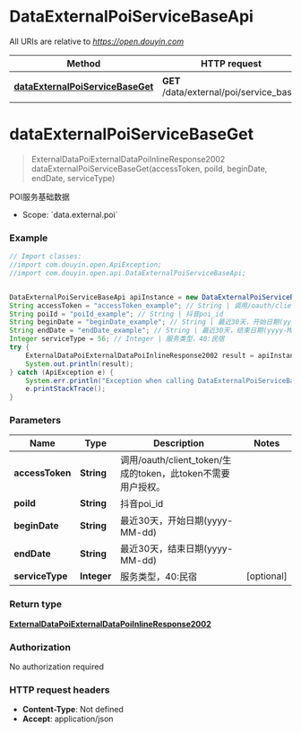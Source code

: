 # DataExternalPoiServiceBaseApi

All URIs are relative to *https://open.douyin.com*

Method | HTTP request | Description
------------- | ------------- | -------------
[**dataExternalPoiServiceBaseGet**](DataExternalPoiServiceBaseApi.md#dataExternalPoiServiceBaseGet) | **GET** /data/external/poi/service_base/ | POI服务基础数据

<a name="dataExternalPoiServiceBaseGet"></a>
# **dataExternalPoiServiceBaseGet**
> ExternalDataPoiExternalDataPoiInlineResponse2002 dataExternalPoiServiceBaseGet(accessToken, poiId, beginDate, endDate, serviceType)

POI服务基础数据

* Scope: &#x60;data.external.poi&#x60; 

### Example
```java
// Import classes:
//import com.douyin.open.ApiException;
//import com.douyin.open.api.DataExternalPoiServiceBaseApi;


DataExternalPoiServiceBaseApi apiInstance = new DataExternalPoiServiceBaseApi();
String accessToken = "accessToken_example"; // String | 调用/oauth/client_token/生成的token，此token不需要用户授权。
String poiId = "poiId_example"; // String | 抖音poi_id
String beginDate = "beginDate_example"; // String | 最近30天，开始日期(yyyy-MM-dd)
String endDate = "endDate_example"; // String | 最近30天，结束日期(yyyy-MM-dd)
Integer serviceType = 56; // Integer | 服务类型，40:民宿
try {
    ExternalDataPoiExternalDataPoiInlineResponse2002 result = apiInstance.dataExternalPoiServiceBaseGet(accessToken, poiId, beginDate, endDate, serviceType);
    System.out.println(result);
} catch (ApiException e) {
    System.err.println("Exception when calling DataExternalPoiServiceBaseApi#dataExternalPoiServiceBaseGet");
    e.printStackTrace();
}
```

### Parameters

Name | Type | Description  | Notes
------------- | ------------- | ------------- | -------------
 **accessToken** | **String**| 调用/oauth/client_token/生成的token，此token不需要用户授权。 |
 **poiId** | **String**| 抖音poi_id |
 **beginDate** | **String**| 最近30天，开始日期(yyyy-MM-dd) |
 **endDate** | **String**| 最近30天，结束日期(yyyy-MM-dd) |
 **serviceType** | **Integer**| 服务类型，40:民宿 | [optional]

### Return type

[**ExternalDataPoiExternalDataPoiInlineResponse2002**](ExternalDataPoiExternalDataPoiInlineResponse2002.md)

### Authorization

No authorization required

### HTTP request headers

 - **Content-Type**: Not defined
 - **Accept**: application/json

